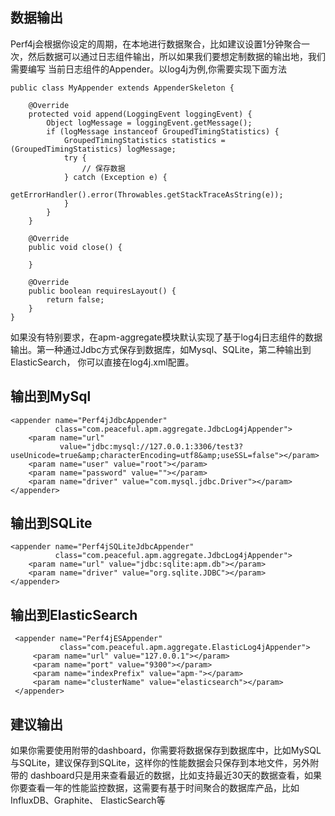 数据输出
----------
Perf4j会根据你设定的周期，在本地进行数据聚合，比如建议设置1分钟聚合一次，然后数据可以通过日志组件输出，所以如果我们要想定制数据的输出地，我们需要编写
当前日志组件的Appender。以log4j为例,你需要实现下面方法
```
public class MyAppender extends AppenderSkeleton {

    @Override
    protected void append(LoggingEvent loggingEvent) {
        Object logMessage = loggingEvent.getMessage();
        if (logMessage instanceof GroupedTimingStatistics) {
            GroupedTimingStatistics statistics = (GroupedTimingStatistics) logMessage;
            try {
                // 保存数据
            } catch (Exception e) {
                getErrorHandler().error(Throwables.getStackTraceAsString(e));
            }
        }
    }

    @Override
    public void close() {

    }

    @Override
    public boolean requiresLayout() {
        return false;
    }
}
```

如果没有特别要求，在apm-aggregate模块默认实现了基于log4j日志组件的数据输出。第一种通过Jdbc方式保存到数据库，如Mysql、SQLite，第二种输出到ElasticSearch，
你可以直接在log4j.xml配置。

## 输出到MySql
```
<appender name="Perf4jJdbcAppender"
          class="com.peaceful.apm.aggregate.JdbcLog4jAppender">
    <param name="url"
           value="jdbc:mysql://127.0.0.1:3306/test3?useUnicode=true&amp;characterEncoding=utf8&amp;useSSL=false"></param>
    <param name="user" value="root"></param>
    <param name="password" value=""></param>
    <param name="driver" value="com.mysql.jdbc.Driver"></param>
</appender>
```

## 输出到SQLite
```
<appender name="Perf4jSQLiteJdbcAppender"
          class="com.peaceful.apm.aggregate.JdbcLog4jAppender">
    <param name="url" value="jdbc:sqlite:apm.db"></param>
    <param name="driver" value="org.sqlite.JDBC"></param>
</appender>
```

## 输出到ElasticSearch
```
 <appender name="Perf4jESAppender"
           class="com.peaceful.apm.aggregate.ElasticLog4jAppender">
     <param name="url" value="127.0.0.1"></param>
     <param name="port" value="9300"></param>
     <param name="indexPrefix" value="apm-"></param>
     <param name="clusterName" value="elasticsearch"></param>
 </appender>
```
## 建议输出

如果你需要使用附带的dashboard，你需要将数据保存到数据库中，比如MySQL与SQLite，建议保存到SQLite，这样你的性能数据会只保存到本地文件，另外附带的
dashboard只是用来查看最近的数据，比如支持最近30天的数据查看，如果你要查看一年的性能监控数据，这需要有基于时间聚合的数据库产品，比如InfluxDB、Graphite、
ElasticSearch等












